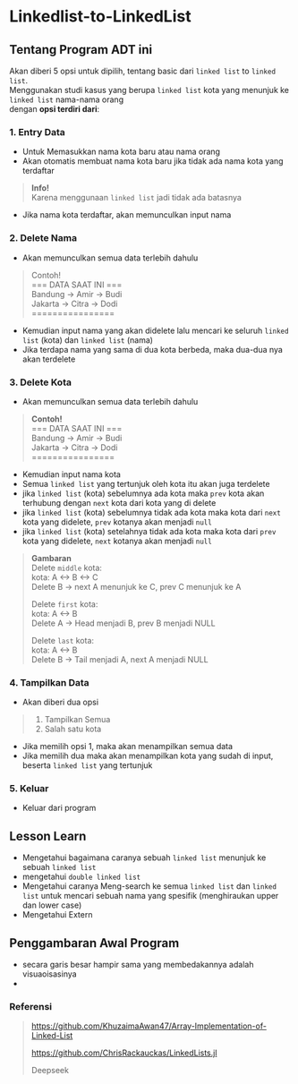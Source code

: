 # Linkedlist-to-LinkedList

## Tentang Program ADT ini
Akan diberi 5 opsi untuk dipilih, tentang basic dari `linked list` to `linked list`.\
Menggunakan studi kasus yang berupa `linked list` kota yang menunjuk ke `linked list` nama-nama orang\
dengan **opsi terdiri dari**:

### **1. Entry Data**
- Untuk Memasukkan nama kota baru atau nama orang
- Akan otomatis membuat nama kota baru jika tidak ada nama kota yang terdaftar
> **Info!**\
> Karena menggunaan `linked list` jadi tidak ada batasnya 
- Jika nama kota terdaftar, akan memunculkan input nama

### **2. Delete Nama** 
- Akan memunculkan semua data terlebih dahulu
> Contoh!\
> === DATA SAAT INI ===\
Bandung -> Amir -> Budi\
Jakarta -> Citra -> Dodi\
 ================
- Kemudian input nama yang akan didelete lalu mencari ke seluruh `linked list` (kota) dan `linked list` (nama)
- Jika terdapa nama yang sama di dua kota berbeda, maka dua-dua nya akan terdelete

### **3. Delete Kota**
- Akan memunculkan semua data terlebih dahulu
> **Contoh!**\
> === DATA SAAT INI ===\
Bandung -> Amir -> Budi\
Jakarta -> Citra -> Dodi\
 ================
- Kemudian input nama kota
- Semua `linked list` yang tertunjuk oleh kota itu akan juga terdelete
- jika `linked list` (kota) sebelumnya ada kota maka `prev` kota akan terhubung dengan `next` kota dari kota yang di delete
- jika `linked list` (kota) sebelumnya tidak ada kota maka kota dari `next` kota yang didelete, `prev` kotanya akan menjadi `null`
- jika `linked list` (kota) setelahnya tidak ada kota maka kota dari `prev` kota yang didelete, `next` kotanya akan menjadi `null`
> **Gambaran**\
> Delete `middle` kota:\
> kota: A <-> B <-> C\
> Delete B → next A menunjuk ke C, prev C menunjuk ke A
>
> Delete `first` kota:\
> kota: A <-> B\
> Delete A → Head menjadi B, prev B menjadi NULL
>
> Delete `last` kota:\
> kota: A <-> B\
> Delete B → Tail menjadi A, next A menjadi NULL

### **4. Tampilkan Data**
- Akan diberi dua opsi
> 1. Tampilkan Semua
> 2. Salah satu kota
- Jika memilih opsi 1, maka akan menampilkan semua data
- Jika memilih dua maka akan menampilkan kota yang sudah di input, beserta `linked list` yang tertunjuk

### **5. Keluar**
- Keluar dari program

## Lesson Learn
- Mengetahui bagaimana caranya sebuah `linked list` menunjuk ke sebuah `linked list`
- mengetahui `double linked list` 
- Mengetahui caranya Meng-search ke semua `linked list` dan `linked list` untuk mencari sebuah nama yang spesifik (menghiraukan upper dan lower case)
- Mengetahui Extern

## Penggambaran Awal Program
- secara garis besar hampir sama yang membedakannya adalah visuaoisasinya
- 

### **Referensi**
> https://github.com/KhuzaimaAwan47/Array-Implementation-of-Linked-List
> 
> https://github.com/ChrisRackauckas/LinkedLists.jl
>
> Deepseek
